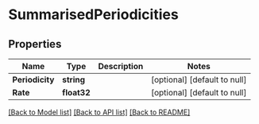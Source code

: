 # SummarisedPeriodicities

## Properties
Name | Type | Description | Notes
------------ | ------------- | ------------- | -------------
**Periodicity** | **string** |  | [optional] [default to null]
**Rate** | **float32** |  | [optional] [default to null]

[[Back to Model list]](../README.md#documentation-for-models) [[Back to API list]](../README.md#documentation-for-api-endpoints) [[Back to README]](../README.md)


